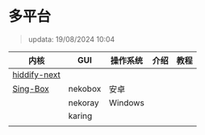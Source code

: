 # 多平台
> updata: 19/08/2024 10:04

| 内核                                                      | GUI     | 操作系统    | 介绍  | 教程  |
| ------------------------------------------------------- | ------- | ------- | --- | --- |
| [hiddify-next](https://github.com/hiddify/hiddify-next) |         |         |     |     |
| [Sing-Box](https://github.com/SagerNet/sing-box)        | nekobox | 安卓      |     |     |
|                                                         | nekoray | Windows |     |     |
|                                                         | karing  |         |     |     |
|                                                         |         |         |     |     |

